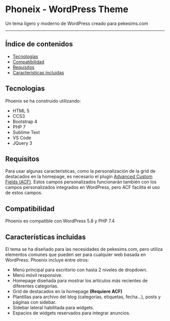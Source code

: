 # Phoneix - WordPress Theme
Un tema ligero y moderno de WordPress creado para pekesims.com

------

## Índice de contenidos
+ [Tecnologías](#tecnologías)
+ [Compatibilidad](#compatibilidad)
+ [Requisitos](#requisitos)
+ [Características incluidas](#caracteristicas-incluidas)


## Tecnologías
Phoenix se ha construido utilizando:
+ HTML 5
+ CCS3
+ Bootstrap 4
+ PHP 7
+ Sublime Text
+ VS Code
+ JQuery 3

## Requisitos
Para usar algunas características, como la personalización de la grid de destacados en la homepage, es necesario el plugin [Advanced Custom Fields (ACF)](https://www.advancedcustomfields.com/). Estos campos personalizados funcionarán también con los campos personalizados integrados en WordPress, pero ACF facilita el uso de estos campos.


## Compatibilidad
Phoenix es compatible con WordPress 5.8 y PHP 7.4

## Características incluidas
El tema se ha diseñado para las necesidades de pekesims.com, pero utiliza elementos comunes que pueden ser para cualquier web basada en WordPress. Phoenix incluye entre otros:
+ Menú principal para escritorio con hasta 2 niveles de dropdown.
+ Menú móvil responsive.
+ Homepage diseñada para mostrar los artículos más recientes de diferentes categorías.
+ Grid de destacados en la homepage **(Requiere ACF)**
+ Plantillas para archivo del blog (categorías, etiquetas, fecha...), posts y páginas con sidebar.
+ Sidebar lateral habilitada para widgets.
+ Espacios de widgets reservados para integrar anuncios.